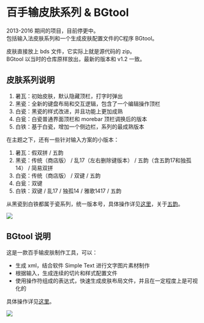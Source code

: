 # 百手输皮肤系列 & BGtool

2013-2016 期间的项目，目前停更中。  
包括输入法皮肤系列和一个生成皮肤配置文件的C程序 BGtool。

皮肤直接放上 bds 文件，它实际上就是源代码的 zip。  
BGtool 以当时的仓库原样放出，最新的版本和 v1.2 一致。

## 皮肤系列说明

1. 暑瓦：初始皮肤，默认隐藏顶栏，打字时弹出
2. 黑瓷：全新的键盘布局和交互逻辑，包含了一个编辑操作顶栏
3. 白瓷：黑瓷的样式改进，并且功能上更加成熟
4. 白瓮：白瓷普通界面顶栏和 morebar 顶栏调换后的版本
5. 白铁：基于白瓷，增加一个侧边栏，系列的最成熟版本

在主题之下，还有一些针对输入方案的小版本：

1. 暑瓦：假双拼 / 五韵
2. 黑瓷：传统（商店版） / 乱17（左右删除键版本） / 五韵（含五韵17和独孤14） / 简易双拼
3. 白瓷：传统（商店版） / 双键 / 五韵
4. 白瓮：双键
5. 白铁：双键 / 乱17 / 独孤14 / 雅歌1417 / 五韵

从黑瓷到白铁都属于瓷系列，统一版本号，具体操作详见[这里](https://gearkey.vvnote.org/index.php/post-18.html)，关于[五韵](https://gearkey.vvnote.org/index.php/post-21.html)。

![](https://disk.vvnote.org/github/baidu_input_skins/2.png)

## BGtool 说明

这是一款百手输皮肤制作工具，可以：

+ 生成 xml，结合软件 Simple Text 进行文字图片素材制作
+ 根据输入，生成连续的切片和样式配置文件
+ 使用操作符组成的表达式，快速生成皮肤布局文件，并且在一定程度上是可视化的

具体操作详见[这里](https://gearkey.vvnote.org/index.php/post-17.html)。

![](https://disk.vvnote.org/github/baidu_input_skins/3.png)
